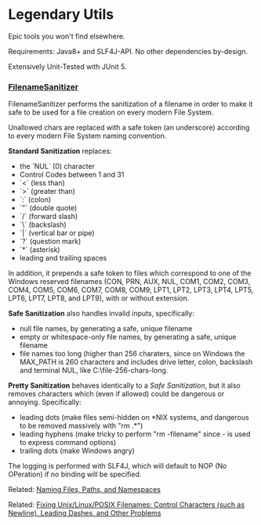 # Legendary Utils

Epic tools you won't find elsewhere.

Requirements: Java8+ and SLF4J-API. No other dependencies by-design.

Extensively Unit-Tested with JUnit 5.

### [FilenameSanitizer](src/main/java/com/andrealigios/legendaryutils/FilenameSanitizer.java)

FilenameSanitizer performs the sanitization of a filename in order to make it safe to be used for a file creation on every modern File System. 

Unallowed chars are replaced with a safe token (an underscore) according to every modern File System naming convention.

**Standard Sanitization** replaces:
<ul>
<li> the `NUL` (0) character
<li> Control Codes between 1 and 31
<li> `<` (less than)
<li> `>` (greater than)
<li> `:` (colon)
<li> `"` (double quote)
<li> `/` (forward slash)
<li> `\` (backslash)
<li> `|` (vertical bar or pipe)
<li> `?` (question mark)
<li> `*` (asterisk)
<li> leading and trailing spaces
</ul>

In addition, it prepends a safe token to files which correspond to one of the Windows reserved filenames (CON, PRN, AUX, NUL, COM1, COM2, COM3, COM4, COM5, COM6, COM7, COM8, COM9, LPT1, LPT2, LPT3, LPT4, LPT5, LPT6, LPT7, LPT8, and LPT9), with or without extension.
<p>

**Safe Sanitization** also handles invalid inputs, specifically:
<ul>
<li> null file names, by generating a safe, unique filename
<li> empty or whitespace-only file names, by generating a safe, unique filename 
<li> file names too long (higher than 256 charaters, since on Windows the MAX_PATH is 260 characters and includes drive letter, colon, backslash and terminal NUL, like C:\file-256-chars-long<NUL>.
</ul><p>

**Pretty Sanitization** behaves identically to a *Safe Sanitization*, but it also removes characters which (even if allowed) could be dangerous or annoying. Specifically:
<ul>
<li> leading dots (make files semi-hidden on *NIX systems, and dangerous to be removed massively with "rm .*") 
<li> leading hyphens (make tricky to perform "rm -filename" since - is used to express command options)
<li> trailing dots (make Windows angry)
</ul><p>

The logging is performed with SLF4J, which will default to NOP (No OPeration) if no binding will be specified.

Related: [Naming Files, Paths, and Namespaces](https://msdn.microsoft.com/en-us/library/windows/desktop/aa365247(v=vs.85).aspx)

Related: [Fixing Unix/Linux/POSIX Filenames: Control Characters (such as Newline), Leading Dashes, and Other Problems](https://www.dwheeler.com/essays/fixing-unix-linux-filenames.html)
